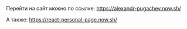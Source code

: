 Перейти на сайт можно по ссылке: 
https://alexandr-pugachev.now.sh/

А также: 
https://react-personal-page.now.sh/
